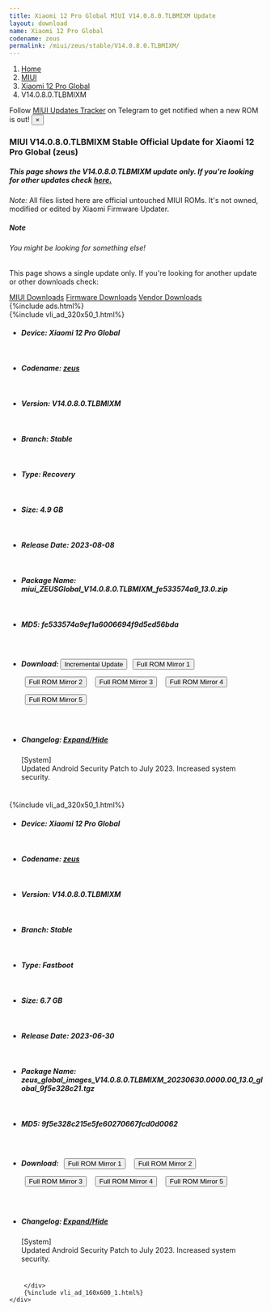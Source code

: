 ```yaml
---
title: Xiaomi 12 Pro Global MIUI V14.0.8.0.TLBMIXM Update
layout: download
name: Xiaomi 12 Pro Global
codename: zeus
permalink: /miui/zeus/stable/V14.0.8.0.TLBMIXM/
---
```

<nav aria-label="breadcrumb">
    <ol class="breadcrumb">
        <li class="breadcrumb-item"><a href="/">Home</a></li>
        <li class="breadcrumb-item"><a href="/miui/">MIUI</a></li>
        <li class="breadcrumb-item"><a href="/miui/zeus/">Xiaomi 12 Pro Global</a></li>
        <li class="breadcrumb-item active" aria-current="page">V14.0.8.0.TLBMIXM</li>
    </ol>
</nav>
<div class="alert alert-primary alert-dismissible fade show" role="alert">
    Follow <a href="https://t.me/MIUIUpdatesTracker" class="alert-link">MIUI Updates Tracker</a> on Telegram to get
    notified when a new ROM is out!
    <button type="button" class="close" data-dismiss="alert" aria-label="Close">
        <span aria-hidden="true">&times;</span>
    </button>
</div>
<div class="col-12 mx-auto">
    <h3 class="title bg-light p-2 rounded">MIUI V14.0.8.0.TLBMIXM Stable Official Update for Xiaomi 12 Pro Global (zeus)</h3>
    <h5>This page shows the V14.0.8.0.TLBMIXM update only. If you're looking for other updates check
        <a href="/miui/zeus/">here.</a></h5>
    <p><i>Note: </i>All files listed here are official untouched MIUI ROMs.
        It's not owned, modified or edited by Xiaomi Firmware Updater.</p>
    <div class="card">
        <div class="card-body">
            <h5 class="card-title">Note</h5>
            <h6 class="card-subtitle mb-2 text-muted">You might be looking for something else!</h6>
            <p class="card-text">This page shows a single update only.
                If you're looking for another update or other downloads check:</p>
            <a href="/miui/" class="card-link">MIUI Downloads</a>
            <a href="/firmware/" class="card-link">Firmware Downloads</a>
            <a href="/vendor/" class="card-link">Vendor Downloads</a>
        </div>
    </div>
    {%include ads.html%}
    <div class="row justify-content-center">
        <div class="col-10" id="downloads">
                    <div class="card card-body">
            {%include vli_ad_320x50_1.html%}
            <ul class="list-unstyled">
                <li style="padding-bottom: 10px;">
                    <h5><b>Device: </b>Xiaomi 12 Pro Global</h5>
                </li>
                <li style="padding-bottom: 10px;">
                    <h5><b>Codename: </b> <a href="/miui/zeus/" target="_blank">zeus</a> </h5>
                </li>
                <li style="padding-bottom: 10px;">
                    <h5><b>Version: </b>V14.0.8.0.TLBMIXM</h5>
                </li>
                <li style="padding-bottom: 10px;">
                    <h5><b>Branch: </b>Stable</h5>
                </li>
                <li style="padding-bottom: 10px;">
                    <h5><b>Type: </b>Recovery</h5>
                </li>
                <li style="padding-bottom: 10px;">
                    <h5><b>Size: </b>4.9 GB</h5>
                </li>
                <li style="padding-bottom: 10px;">
                    <h5><b>Release Date: </b>2023-08-08</h5>
                </li>
                <li style="padding-bottom: 10px;">
                    <h5><b>Package Name: </b><span id="filename" class="text-dark">miui_ZEUSGlobal_V14.0.8.0.TLBMIXM_fe533574a9_13.0.zip</span></h5>
                </li>
                <li style="padding-bottom: 10px;">
                    <h5><b>MD5: </b><span id="md5" class="text-muted">fe533574a9ef1a6006694f9d5ed56bda</span></h5>
                </li>
                <li style="padding-bottom: 10px;">
                    <h5><b>Download: </b><button type="button" id="incremental_download" class="btn btn-warning" onclick="window.open('https://bigota.d.miui.com/V14.0.8.0.TLBMIXM/miui-blockota-zeus_global-V14.0.7.0.TLBMIXM-V14.0.8.0.TLBMIXM-d7ba611f56-13.0.zip', '_blank');"><i class="fa fa-download"></i> Incremental Update</button> <button type="button" id="download" class="btn btn-primary" style="margin: 7px;" onclick="window.open('https://cdn-ota.azureedge.net/V14.0.8.0.TLBMIXM/miui_ZEUSGlobal_V14.0.8.0.TLBMIXM_fe533574a9_13.0.zip', '_blank');"><i class="fa fa-download"></i> Full ROM Mirror 1</button> <button type="button" id="download" class="btn btn-primary" style="margin: 7px;" onclick="window.open('https://bn.d.miui.com/V14.0.8.0.TLBMIXM/miui_ZEUSGlobal_V14.0.8.0.TLBMIXM_fe533574a9_13.0.zip', '_blank');"><i class="fa fa-download"></i> Full ROM Mirror 2</button> <button type="button" id="download" class="btn btn-primary" style="margin: 7px;" onclick="window.open('https://ks3orig.bigota.d.miui.com/V14.0.8.0.TLBMIXM/miui_ZEUSGlobal_V14.0.8.0.TLBMIXM_fe533574a9_13.0.zip', '_blank');"><i class="fa fa-download"></i> Full ROM Mirror 3</button> <button type="button" id="download" class="btn btn-primary" style="margin: 7px;" onclick="window.open('https://airtel.bigota.d.miui.com/V14.0.8.0.TLBMIXM/miui_ZEUSGlobal_V14.0.8.0.TLBMIXM_fe533574a9_13.0.zip', '_blank');"><i class="fa fa-download"></i> Full ROM Mirror 4</button> <button type="button" id="download" class="btn btn-primary" style="margin: 7px;" onclick="window.open('https://hugeota.d.miui.com/V14.0.8.0.TLBMIXM/miui_ZEUSGlobal_V14.0.8.0.TLBMIXM_fe533574a9_13.0.zip', '_blank');"><i class="fa fa-download"></i> Full ROM Mirror 5</button></h5>
                </li>
                <li style="padding-bottom: 10px;">
                    <h5><b>Changelog: </b><a href="#zeus_1_changelog" data-toggle="collapse" role="button"
                            aria-expanded="false" aria-controls="zeus_1_changelog"> <i class="fa fa-arrow-down"
                                aria-hidden="true"></i> Expand/Hide</a></h5>
                    <div class="collapse" id="zeus_1_changelog">
                        <p id="changelog_text">[System]<br>Updated Android Security Patch to July 2023. Increased system security.</p>
                    </div>
                </li>
            </ul>
        </div>
        <div class="card card-body">
            {%include vli_ad_320x50_1.html%}
            <ul class="list-unstyled">
                <li style="padding-bottom: 10px;">
                    <h5><b>Device: </b>Xiaomi 12 Pro Global</h5>
                </li>
                <li style="padding-bottom: 10px;">
                    <h5><b>Codename: </b> <a href="/miui/zeus/" target="_blank">zeus</a> </h5>
                </li>
                <li style="padding-bottom: 10px;">
                    <h5><b>Version: </b>V14.0.8.0.TLBMIXM</h5>
                </li>
                <li style="padding-bottom: 10px;">
                    <h5><b>Branch: </b>Stable</h5>
                </li>
                <li style="padding-bottom: 10px;">
                    <h5><b>Type: </b>Fastboot</h5>
                </li>
                <li style="padding-bottom: 10px;">
                    <h5><b>Size: </b>6.7 GB</h5>
                </li>
                <li style="padding-bottom: 10px;">
                    <h5><b>Release Date: </b>2023-06-30</h5>
                </li>
                <li style="padding-bottom: 10px;">
                    <h5><b>Package Name: </b><span id="filename" class="text-dark">zeus_global_images_V14.0.8.0.TLBMIXM_20230630.0000.00_13.0_global_9f5e328c21.tgz</span></h5>
                </li>
                <li style="padding-bottom: 10px;">
                    <h5><b>MD5: </b><span id="md5" class="text-muted">9f5e328c215e5fe60270667fcd0d0062</span></h5>
                </li>
                <li style="padding-bottom: 10px;">
                    <h5><b>Download: </b> <button type="button" id="download" class="btn btn-primary" style="margin: 7px;" onclick="window.open('https://cdn-ota.azureedge.net/V14.0.8.0.TLBMIXM/zeus_global_images_V14.0.8.0.TLBMIXM_20230630.0000.00_13.0_global_9f5e328c21.tgz', '_blank');"><i class="fa fa-download"></i> Full ROM Mirror 1</button> <button type="button" id="download" class="btn btn-primary" style="margin: 7px;" onclick="window.open('https://bn.d.miui.com/V14.0.8.0.TLBMIXM/zeus_global_images_V14.0.8.0.TLBMIXM_20230630.0000.00_13.0_global_9f5e328c21.tgz', '_blank');"><i class="fa fa-download"></i> Full ROM Mirror 2</button> <button type="button" id="download" class="btn btn-primary" style="margin: 7px;" onclick="window.open('https://ks3orig.bigota.d.miui.com/V14.0.8.0.TLBMIXM/zeus_global_images_V14.0.8.0.TLBMIXM_20230630.0000.00_13.0_global_9f5e328c21.tgz', '_blank');"><i class="fa fa-download"></i> Full ROM Mirror 3</button> <button type="button" id="download" class="btn btn-primary" style="margin: 7px;" onclick="window.open('https://airtel.bigota.d.miui.com/V14.0.8.0.TLBMIXM/zeus_global_images_V14.0.8.0.TLBMIXM_20230630.0000.00_13.0_global_9f5e328c21.tgz', '_blank');"><i class="fa fa-download"></i> Full ROM Mirror 4</button> <button type="button" id="download" class="btn btn-primary" style="margin: 7px;" onclick="window.open('https://hugeota.d.miui.com/V14.0.8.0.TLBMIXM/zeus_global_images_V14.0.8.0.TLBMIXM_20230630.0000.00_13.0_global_9f5e328c21.tgz', '_blank');"><i class="fa fa-download"></i> Full ROM Mirror 5</button></h5>
                </li>
                <li style="padding-bottom: 10px;">
                    <h5><b>Changelog: </b><a href="#zeus_2_changelog" data-toggle="collapse" role="button"
                            aria-expanded="false" aria-controls="zeus_2_changelog"> <i class="fa fa-arrow-down"
                                aria-hidden="true"></i> Expand/Hide</a></h5>
                    <div class="collapse" id="zeus_2_changelog">
                        <p id="changelog_text">[System]<br>Updated Android Security Patch to July 2023. Increased system security.</p>
                    </div>
                </li>
            </ul>
        </div>

        </div>
        {%include vli_ad_160x600_1.html%}
    </div>
</div>
